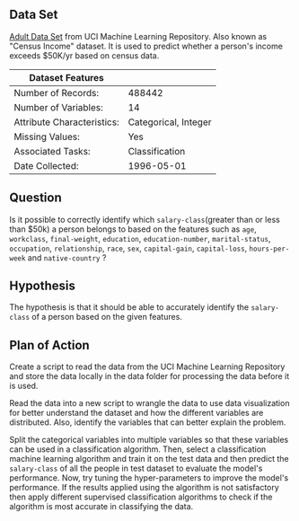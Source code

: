 ## Data Set

[Adult Data Set](http://archive.ics.uci.edu/ml/datasets/Adult) from UCI Machine Learning Repository. Also known as "Census Income" dataset. It is used to predict whether a person's income exceeds $50K/yr based on census data.

| Dataset Features           |                      |
|----------------------------|----------------------|
| Number of Records:         | 488442               |
| Number of Variables:       | 14                   |
| Attribute Characteristics: | Categorical, Integer |
| Missing Values:            | Yes                  |
| Associated Tasks:          | Classification       |
| Date Collected:            | 1996-05-01           |


## Question

Is it possible to correctly identify which `salary-class`(greater than or less than $50k) a person belongs to based on the features such as `age`, `workclass`, `final-weight`, `education`, `education-number`, `marital-status`, `occupation`, `relationship`, `race`, `sex`, `capital-gain`, `capital-loss`, `hours-per-week` and `native-country` ?
## Hypothesis

The hypothesis is that it should be able to accurately identify the `salary-class` of a person based on the given features.

## Plan of Action

Create a script to read the data from the UCI Machine Learning Repository and store the data locally in the data folder for processing the data before it is used.

Read the data into a new script to wrangle the data to use data visualization for better understand the dataset and how the different variables are distributed. Also, identify the variables that can better explain the problem.

Split the categorical variables into multiple variables so that these variables can be used in a classification algorithm. Then, select a classification machine learning algorithm and train it on the test data and then predict the `salary-class` of all the people in test dataset to evaluate the model's performance. Now, try tuning the hyper-parameters to improve the model's performance. If the results applied using the algorithm is not satisfactory then apply different supervised classification algorithms to check if the algorithm is most accurate in classifying the data.